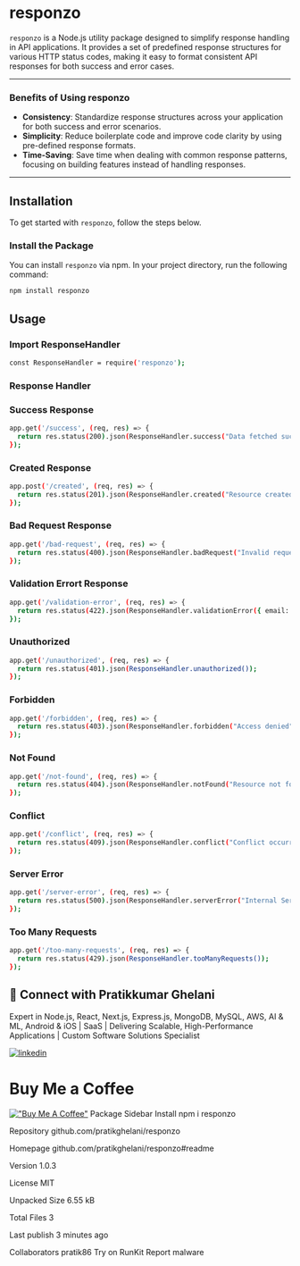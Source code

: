 # responzo

`responzo` is a Node.js utility package designed to simplify response handling in API applications. It provides a set of predefined response structures for various HTTP status codes, making it easy to format consistent API responses for both success and error cases.

---

### Benefits of Using responzo
- **Consistency**: Standardize response structures across your application for both success and error scenarios.
- **Simplicity**: Reduce boilerplate code and improve code clarity by using pre-defined response formats.
- **Time-Saving**: Save time when dealing with common response patterns, focusing on building features instead of handling responses.

---

## Installation

To get started with `responzo`, follow the steps below.

###  Install the Package

You can install `responzo` via npm. In your project directory, run the following command:

```bash
npm install responzo 

```

## Usage
### Import ResponseHandler
```bash
const ResponseHandler = require('responzo');
```

###  Response Handler


###  Success Response
```bash
app.get('/success', (req, res) => {
  return res.status(200).json(ResponseHandler.success("Data fetched successfully", { id: 1, name: "John Doe" }));
});
```
###  Created Response
```bash
app.post('/created', (req, res) => {
  return res.status(201).json(ResponseHandler.created("Resource created successfully", { userId: 123 }));
});
```
###  Bad Request Response
```bash
app.get('/bad-request', (req, res) => {
  return res.status(400).json(ResponseHandler.badRequest("Invalid request", { missing: "name" }));
});
```
###  Validation Errort Response
```bash
app.get('/validation-error', (req, res) => {
  return res.status(422).json(ResponseHandler.validationError({ email: "Invalid email format" }));
});
```

###  Unauthorized
```bash
app.get('/unauthorized', (req, res) => {
  return res.status(401).json(ResponseHandler.unauthorized());
});
```

###  Forbidden
```bash
app.get('/forbidden', (req, res) => {
  return res.status(403).json(ResponseHandler.forbidden("Access denied"));
});
```

###  Not Found
```bash
app.get('/not-found', (req, res) => {
  return res.status(404).json(ResponseHandler.notFound("Resource not found"));
});
```
###  Conflict
```bash
app.get('/conflict', (req, res) => {
  return res.status(409).json(ResponseHandler.conflict("Conflict occurred"));
});
```
###  Server Error
```bash
app.get('/server-error', (req, res) => {
  return res.status(500).json(ResponseHandler.serverError("Internal Server Error"));
});
```
###  Too Many Requests
```bash
app.get('/too-many-requests', (req, res) => {
  return res.status(429).json(ResponseHandler.tooManyRequests());
});
```

## 🔗 Connect with Pratikkumar Ghelani
Expert in Node.js, React, Next.js, Express.js, MongoDB, MySQL, AWS, AI & ML, Android & iOS | SaaS | Delivering Scalable, High-Performance Applications | Custom Software Solutions Specialist

[![linkedin](https://img.shields.io/badge/linkedin-0A66C2?style=for-the-badge&logo=linkedin&logoColor=white)](https://www.linkedin.com/in/pratikghelani86/) 


# Buy Me a Coffee
[!["Buy Me A Coffee"](https://www.buymeacoffee.com/assets/img/custom_images/orange_img.png)](https://buymeacoffee.com/pratikghelani)
Package Sidebar
Install
npm i responzo

Repository
github.com/pratikghelani/responzo

Homepage
github.com/pratikghelani/responzo#readme

Version
1.0.3

License
MIT

Unpacked Size
6.55 kB

Total Files
3

Last publish
3 minutes ago

Collaborators
pratik86
Try on RunKit
Report malware

